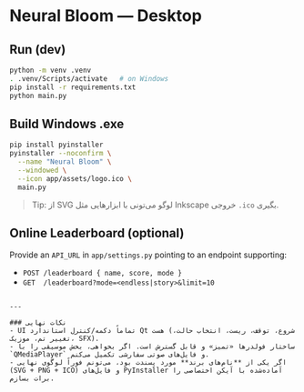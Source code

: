 # Neural Bloom — Desktop

## Run (dev)
```bash
python -m venv .venv
. .venv/Scripts/activate   # on Windows
pip install -r requirements.txt
python main.py
```

## Build Windows .exe
```bash
pip install pyinstaller
pyinstaller --noconfirm \
  --name "Neural Bloom" \
  --windowed \
  --icon app/assets/logo.ico \
  main.py
```
> Tip: از SVG لوگو می‌تونی با ابزارهایی مثل Inkscape خروجی `.ico` بگیری.

## Online Leaderboard (optional)
Provide an `API_URL` in `app/settings.py` pointing to an endpoint supporting:
- `POST /leaderboard { name, score, mode }`
- `GET  /leaderboard?mode=<endless|story>&limit=10`
```

---

### نکات نهایی
- UI تماماً دکمه/کنترل استاندارد Qt هست (شروع، توقف، ریست، انتخاب حالت، تغییر تم، موزیک، SFX).
- ساختار فولدرها «تمیز» و قابل گسترش است. اگر بخواهی، بخش موسیقی را با `QMediaPlayer` و فایل‌های صوتی سفارشی تکمیل می‌کنم.
- اگر یکی از **نام‌های برند** مورد پسندت بود، می‌تونم فوراً لوگوی نهایی (SVG + PNG + ICO) و فایل‌های PyInstaller آماده‌شده با آیکن اختصاصی را برات بسازم.
